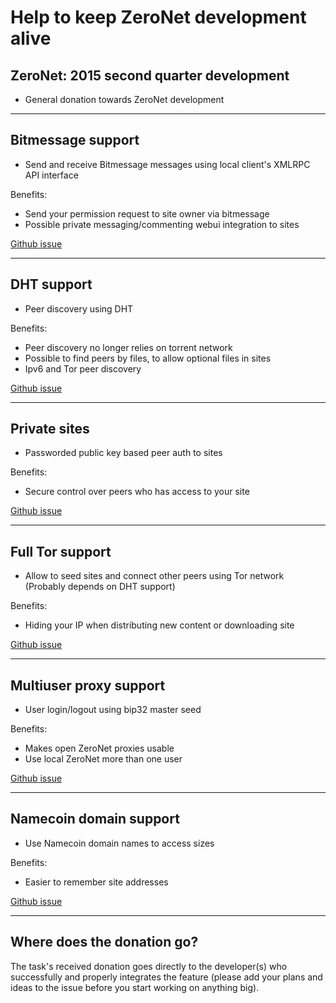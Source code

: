 <link rel=stylesheet href="../../bitcoinbar/bitcoinbar.css"> 

# Help to keep ZeroNet development alive


## ZeroNet: 2015 second quarter development 
<a href="bitcoin:1QDhxQ6PraUZa21ET5fYUCPgdrwBomnFgX?Label=ZeroNet+donation" class="bitcoinbar" data-address="1QDhxQ6PraUZa21ET5fYUCPgdrwBomnFgX" data-goal="3.0"></a>

* General donation towards ZeroNet development


---


## Bitmessage support

<a href="bitcoin:1JxwXnjkv5M822aoJEVJawnS2uKnnT216Z?Label=ZeroNet+Bitmessage+donation" class="bitcoinbar" data-address="1JxwXnjkv5M822aoJEVJawnS2uKnnT216Z" data-goal="1.0"></a> 

 * Send and receive Bitmessage messages using local client's XMLRPC API interface

Benefits:

 * Send your permission request to site owner via bitmessage 
 * Possible private messaging/commenting webui integration to sites

[Github issue](https://github.com/HelloZeroNet/ZeroNet/issues/65)


---


## DHT support

<a href="bitcoin:122tqTo5jTsZfF4xFodhM54b5HUkeVQL4E?Label=ZeroNet+DHT+donation" class="bitcoinbar" data-address="122tqTo5jTsZfF4xFodhM54b5HUkeVQL4E" data-goal="3.0"></a> 

 * Peer discovery using DHT

Benefits:
 
 * Peer discovery no longer relies on torrent network 
 * Possible to find peers by files, to allow optional files in sites
 * Ipv6 and Tor peer discovery

[Github issue](https://github.com/HelloZeroNet/ZeroNet/issues/57)


---


## Private sites

<a href="bitcoin:1Q3jV3bAZxKBdMtVjnzfpcsmtXDspjGMnG?Label=ZeroNet+Private+sites" class="bitcoinbar" data-address="1Q3jV3bAZxKBdMtVjnzfpcsmtXDspjGMnG" data-goal="2.0"></a> 

 * Passworded public key based peer auth to sites

Benefits:

 * Secure control over peers who has access to your site

[Github issue](https://github.com/HelloZeroNet/ZeroNet/issues/62)


---


## Full Tor support

<a href="bitcoin:15kqzH6wuZRsmrM9Y8qD7z7hx6ikQkouJ5?Label=ZeroNet+Tor+support" class="bitcoinbar" data-address="15kqzH6wuZRsmrM9Y8qD7z7hx6ikQkouJ5" data-goal="2.0"></a> 

 * Allow to seed sites and connect other peers using Tor network (Probably depends on DHT support)

Benefits:

 * Hiding your IP when distributing new content or downloading site

[Github issue](https://github.com/HelloZeroNet/ZeroNet/issues/60)



---


## Multiuser proxy support

<a href="bitcoin:15qp7SLFiSoUuV59yV2GbG3siSG1UGPnrH?Label=ZeroNet+Multiuser" class="bitcoinbar" data-address="15qp7SLFiSoUuV59yV2GbG3siSG1UGPnrH" data-goal="2.0"></a> 

 * User login/logout using bip32 master seed

Benefits:
 
 * Makes open ZeroNet proxies usable
 * Use local ZeroNet more than one user

[Github issue](https://github.com/HelloZeroNet/ZeroNet/issues/58)


---


## Namecoin domain support

<a href="bitcoin:1a6job2sSbzPpJVJkkrzKF1QWCs6jc4pq?Label=ZeroNet+Multiuser" class="bitcoinbar" data-address="1a6job2sSbzPpJVJkkrzKF1QWCs6jc4pq" data-goal="2.0"></a> 

 * Use Namecoin domain names to access sizes

Benefits:

 * Easier to remember site addresses

[Github issue](https://github.com/HelloZeroNet/ZeroNet/issues/31)


---


## Where does the donation go? 

The task's received donation goes directly to the developer(s) who successfully and properly integrates the feature (please add your plans and ideas to the issue before you start working on anything big).

<script src='../../bitcoinbar/bitcoinbar.js'></script>